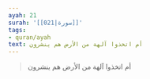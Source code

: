 ```yaml
---
ayah: 21
surah: '[[021|سورة]]'
tags:
- quran/ayah
text: أم اتخذوا آلهة من الأرض هم ينشرون
---
```

> أم اتخذوا آلهة من الأرض هم ينشرون
